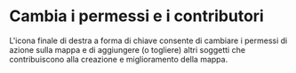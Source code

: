 # Cambia i permessi e i contributori

L'icona finale di destra a forma di chiave consente di cambiare i permessi di azione sulla mappa e di aggiungere (o togliere) altri soggetti che contribuiscono alla creazione e miglioramento della mappa.
